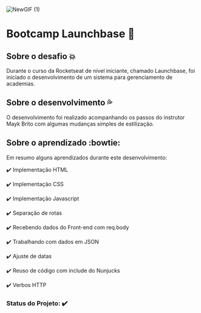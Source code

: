 ![NewGIF (1)](https://user-images.githubusercontent.com/66280875/87551974-755af000-c687-11ea-9a99-01ce6cdd8d80.gif)

# Bootcamp Launchbase :rocket:

## Sobre o desafio :boom:
  Durante o curso da Rocketseat de nível iniciante, chamado Launchbase, foi iniciado o desenvolvimento de um sistema para gerenciamento de academias.
  
 
## Sobre o desenvolvimento :sweat_drops:
  O desenvolvimento foi realizado acompanhando os passos do instrutor Mayk Brito com algumas mudanças simples de estilização.
    
## Sobre o aprendizado :bowtie:
  Em resumo alguns aprendizados durante este desenvolvimento:
  
:heavy_check_mark: Implementação HTML

:heavy_check_mark: Implementação CSS

:heavy_check_mark: Implementação Javascript

:heavy_check_mark: Separação de rotas

:heavy_check_mark: Recebendo dados do Front-end com req.body

:heavy_check_mark: Trabalhando com dados em JSON

:heavy_check_mark: Ajuste de datas

:heavy_check_mark: Reuso de código com include do Nunjucks

:heavy_check_mark: Verbos HTTP

 
### Status do Projeto: :heavy_check_mark: 
